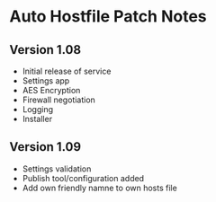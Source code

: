 # Auto Hostfile Patch Notes

## Version 1.08

* Initial release of service
* Settings app
* AES Encryption
* Firewall negotiation
* Logging
* Installer

## Version 1.09

* Settings validation
* Publish tool/configuration added
* Add own friendly namne to own hosts file
